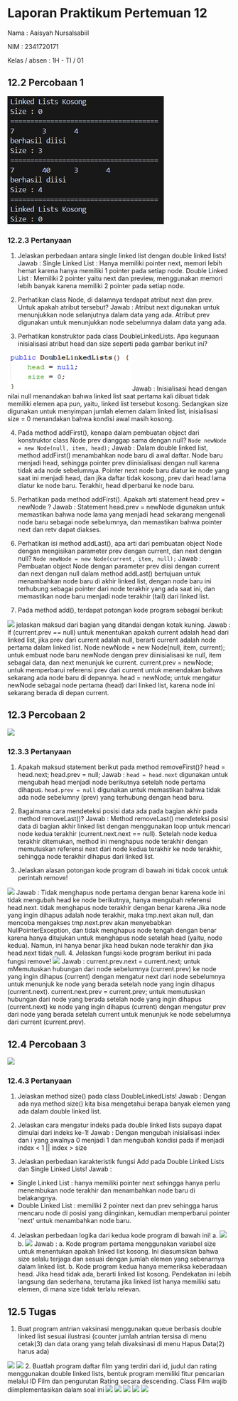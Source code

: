 # Laporan Praktikum Pertemuan 12
Nama          : Aaisyah Nursalsabiil

NIM           : 2341720171

Kelas / absen : 1H - TI / 01

## 12.2 Percobaan 1
<img src="Percobaan1.png">

### 12.2.3 Pertanyaan
1. Jelaskan perbedaan antara single linked list dengan double linked lists!
Jawab : 
Single Linked List : Hanya memiliki pointer next, memori lebih hemat karena hanya memiliki 1 pointer pada setiap node.
Double Linked List : Memiliki 2 pointer yaitu next dan preview, menggunakan memori lebih banyak karena memiliki 2 pointer pada setiap node.

2. Perhatikan class Node, di dalamnya terdapat atribut next dan prev. Untuk apakah atribut tersebut?
Jawab : 
Atribut next digunakan untuk menunjukkan node selanjutnya dalam data yang ada.
Atribut prev digunakan untuk menunjukkan node sebelumnya dalam data yang ada.

3. Perhatikan konstruktor pada class DoubleLinkedLists. Apa kegunaan inisialisasi atribut head dan size seperti pada gambar berikut ini?
<img src="Pertanyaan3.1.png">
Jawab : 
Inisialisasi head dengan nilai null menandakan bahwa linked list saat pertama kali dibuat tidak memiliki elemen apa pun, yaitu, linked list tersebut kosong. Sedangkan size digunakan untuk menyimpan jumlah elemen dalam linked list, inisialisasi size = 0 menandakan bahwa kondisi awal masih kosong.


4.  Pada method addFirst(), kenapa dalam pembuatan object dari konstruktor class Node prev dianggap sama dengan null?
``` Node newNode = new Node(null, item, head); ```
Jawab : 
Dalam double linked list, method addFirst() menambahkan node baru di awal daftar. Node baru menjadi head, sehingga pointer prev diinisialisasi dengan null karena tidak ada node sebelumnya. Pointer next node baru diatur ke node yang saat ini menjadi head, dan jika daftar tidak kosong, prev dari head lama diatur ke node baru. Terakhir, head diperbarui ke node baru.

5. Perhatikan pada method addFirst(). Apakah arti statement head.prev = newNode ?
Jawab : 
Statement head.prev = newNode digunakan untuk memastikan bahwa node lama yang menjadi head sekarang mengenali node baru sebagai node sebelumnya, dan memastikan bahwa pointer next dan retv dapat diakses.

6. Perhatikan isi method addLast(), apa arti dari pembuatan object Node dengan mengisikan parameter prev dengan current, dan next dengan null?
``` Node newNode = new Node(current, item, null); ```
Jawab : 
Pembuatan object Node dengan parameter prev diisi dengan current dan next dengan null dalam method addLast() bertujuan untuk menambahkan node baru di akhir linked list, dengan node baru ini terhubung sebagai pointer dari node terakhir yang ada saat ini, dan memastikan node baru menjadi node terakhir (tail) dari linked list.

7. Pada method add(), terdapat potongan kode program sebagai berikut:
<img src="Pertanyaan7.1.png">
jelaskan maksud dari bagian yang ditandai dengan kotak kuning.
Jawab : 
if (current.prev == null) untuk menentukan apakah current adalah head dari linked list, jika prev dari current adalah null, berarti current adalah node pertama dalam linked list. Node newNode = new Node(null, item, current); untuk embuat node baru newNode dengan prev diinisialisasi ke null, item sebagai data, dan next menunjuk ke current. current.prev = newNode; untuk memperbarui referensi prev dari current untuk menendakan bahwa sekarang ada node baru di depannya. head = newNode; untuk mengatur newNode sebagai node pertama (head) dari linked list, karena node ini sekarang berada di depan current.

## 12.3 Percobaan 2
<img src="Percobaan2.png">

### 12.3.3 Pertanyaan
1. Apakah maksud statement berikut pada method removeFirst()?
head = head.next;
head.prev = null;
Jawab : 
`head = head.next` digunakan untuk mengubah head menjadi node berikutnya setelah node pertama dihapus.
`head.prev = null` digunakan untuk memastikan bahwa tidak ada node sebelumny (prev) yang terhubung dengan head baru.

2. Bagaimana cara mendeteksi posisi data ada pada bagian akhir pada method removeLast()?
Jawab : 
Method removeLast() mendeteksi posisi data di bagian akhir linked list dengan menggunakan loop untuk mencari node kedua terakhir (current.next.next == null). Setelah node kedua terakhir ditemukan, method ini menghapus node terakhir dengan memutuskan referensi next dari node kedua terakhir ke node terakhir, sehingga node terakhir dihapus dari linked list.

3. Jelaskan alasan potongan kode program di bawah ini tidak cocok untuk perintah remove!
<img src="Pertanyaan3.2.png">
Jawab : 
Tidak menghapus node pertama dengan benar karena kode ini tidak mengubah head ke node berikutnya, hanya mengubah referensi head.next. tidak menghapus node terakhir dengan benar karena Jika node yang ingin dihapus adalah node terakhir, maka tmp.next akan null, dan mencoba mengakses tmp.next.prev akan menyebabkan NullPointerException, dan tidak menghapus node tengah dengan benar karena hanya ditujukan untuk menghapus node setelah head (yaitu, node kedua). Namun, ini hanya benar jika head bukan node terakhir dan jika head.next tidak null.
4. Jelaskan fungsi kode program berikut ini pada fungsi remove!
<img src="Pertanyaan4.2.png">
Jawab :
current.prev.next = current.next; untuk mMemutuskan hubungan dari node sebelumnya (current.prev) ke node yang ingin dihapus (current) dengan mengatur next dari node sebelumnya untuk menunjuk ke node yang berada setelah node yang ingin dihapus (current.next). current.next.prev = current.prev; untuk memutuskan hubungan dari node yang berada setelah node yang ingin dihapus (current.next) ke node yang ingin dihapus (current) dengan mengatur prev dari node yang berada setelah current untuk menunjuk ke node sebelumnya dari current (current.prev).

## 12.4 Percobaan 3
<img src="Percobaan3.png">

### 12.4.3 Pertanyaan
1. Jelaskan method size() pada class DoubleLinkedLists!
Jawab : 
Dengan ada nya method size() kita bisa mengetahui berapa banyak elemen yang ada dalam double linked list.

2. Jelaskan cara mengatur indeks pada double linked lists supaya dapat dimulai dari indeks ke-1!
Jawab :
Dengan mengubah inisialisasi index dan i yang awalnya 0 menjadi 1 dan mengubah kondisi pada if menjadi index < 1 || index > size

3. Jelaskan perbedaan karakteristik fungsi Add pada Double Linked Lists dan Single Linked Lists!
Jawab : 
- Single Linked List : hanya memiliki pointer next sehingga hanya perlu menembukan node terakhir dan menambahkan node baru di belakangnya.
- Double Linked List : memiliki 2 pointer next dan prev sehingga harus mencaru node di posisi yang diinginkan, kemudian memperbarui pointer 'next' untuk menambahkan node baru.

4. Jelaskan perbedaan logika dari kedua kode program di bawah ini!
    a. <img src="Pertanyaan4a.png">
    b. <img src="Pertanyaan4b.png">
Jawab :
    a. Kode program pertama menggunakan variabel   size untuk menentukan apakah linked list kosong. Ini diasumsikan bahwa size selalu terjaga dan sesuai dengan jumlah elemen yang sebenarnya dalam linked list. 
    b. Kode program kedua hanya memeriksa keberadaan head. Jika head tidak ada, berarti linked list kosong. Pendekatan ini lebih langsung dan sederhana, terutama jika linked list hanya memiliki satu elemen, di mana size tidak terlalu relevan.

## 12.5 Tugas
1. Buat program antrian vaksinasi menggunakan queue berbasis double linked list sesuai ilustrasi (counter jumlah antrian tersisa di menu cetak(3) dan data orang yang telah divaksinasi di menu Hapus Data(2) harus ada)
<img src="Tugas1(1).png">
<img src="Tugas1(2).png">
2. Buatlah program daftar film yang terdiri dari id, judul dan rating menggunakan double linked lists, bentuk program memiliki fitur pencarian melalui ID Film dan pengurutan Rating secara descending. Class Film wajib diimplementasikan dalam soal ini
<img src="Tugas2(1).png">
<img src="Tugas2(2).png">
<img src="Tugas2(3).png">
<img src="Tugas2(4).png">
<img src="Tugas2(5).png">